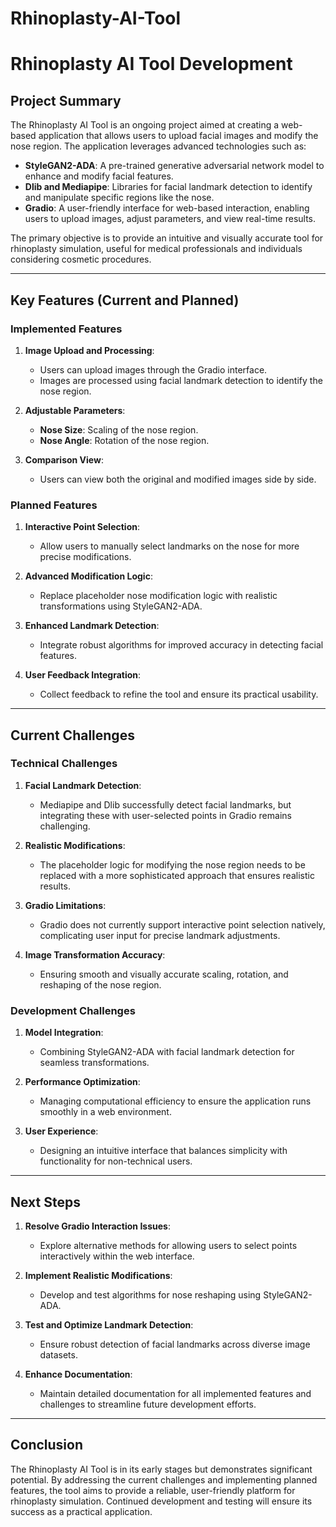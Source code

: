 # Rhinoplasty-AI-Tool
# Rhinoplasty AI Tool Development

## Project Summary
The Rhinoplasty AI Tool is an ongoing project aimed at creating a web-based application that allows users to upload facial images and modify the nose region. The application leverages advanced technologies such as:

- **StyleGAN2-ADA**: A pre-trained generative adversarial network model to enhance and modify facial features.
- **Dlib and Mediapipe**: Libraries for facial landmark detection to identify and manipulate specific regions like the nose.
- **Gradio**: A user-friendly interface for web-based interaction, enabling users to upload images, adjust parameters, and view real-time results.

The primary objective is to provide an intuitive and visually accurate tool for rhinoplasty simulation, useful for medical professionals and individuals considering cosmetic procedures.

---

## Key Features (Current and Planned)

### Implemented Features
1. **Image Upload and Processing**:
   - Users can upload images through the Gradio interface.
   - Images are processed using facial landmark detection to identify the nose region.

2. **Adjustable Parameters**:
   - **Nose Size**: Scaling of the nose region.
   - **Nose Angle**: Rotation of the nose region.

3. **Comparison View**:
   - Users can view both the original and modified images side by side.

### Planned Features
1. **Interactive Point Selection**:
   - Allow users to manually select landmarks on the nose for more precise modifications.

2. **Advanced Modification Logic**:
   - Replace placeholder nose modification logic with realistic transformations using StyleGAN2-ADA.

3. **Enhanced Landmark Detection**:
   - Integrate robust algorithms for improved accuracy in detecting facial features.

4. **User Feedback Integration**:
   - Collect feedback to refine the tool and ensure its practical usability.

---

## Current Challenges

### Technical Challenges
1. **Facial Landmark Detection**:
   - Mediapipe and Dlib successfully detect facial landmarks, but integrating these with user-selected points in Gradio remains challenging.

2. **Realistic Modifications**:
   - The placeholder logic for modifying the nose region needs to be replaced with a more sophisticated approach that ensures realistic results.

3. **Gradio Limitations**:
   - Gradio does not currently support interactive point selection natively, complicating user input for precise landmark adjustments.

4. **Image Transformation Accuracy**:
   - Ensuring smooth and visually accurate scaling, rotation, and reshaping of the nose region.

### Development Challenges
1. **Model Integration**:
   - Combining StyleGAN2-ADA with facial landmark detection for seamless transformations.

2. **Performance Optimization**:
   - Managing computational efficiency to ensure the application runs smoothly in a web environment.

3. **User Experience**:
   - Designing an intuitive interface that balances simplicity with functionality for non-technical users.

---

## Next Steps
1. **Resolve Gradio Interaction Issues**:
   - Explore alternative methods for allowing users to select points interactively within the web interface.

2. **Implement Realistic Modifications**:
   - Develop and test algorithms for nose reshaping using StyleGAN2-ADA.

3. **Test and Optimize Landmark Detection**:
   - Ensure robust detection of facial landmarks across diverse image datasets.

4. **Enhance Documentation**:
   - Maintain detailed documentation for all implemented features and challenges to streamline future development efforts.

---

## Conclusion
The Rhinoplasty AI Tool is in its early stages but demonstrates significant potential. By addressing the current challenges and implementing planned features, the tool aims to provide a reliable, user-friendly platform for rhinoplasty simulation. Continued development and testing will ensure its success as a practical application.

